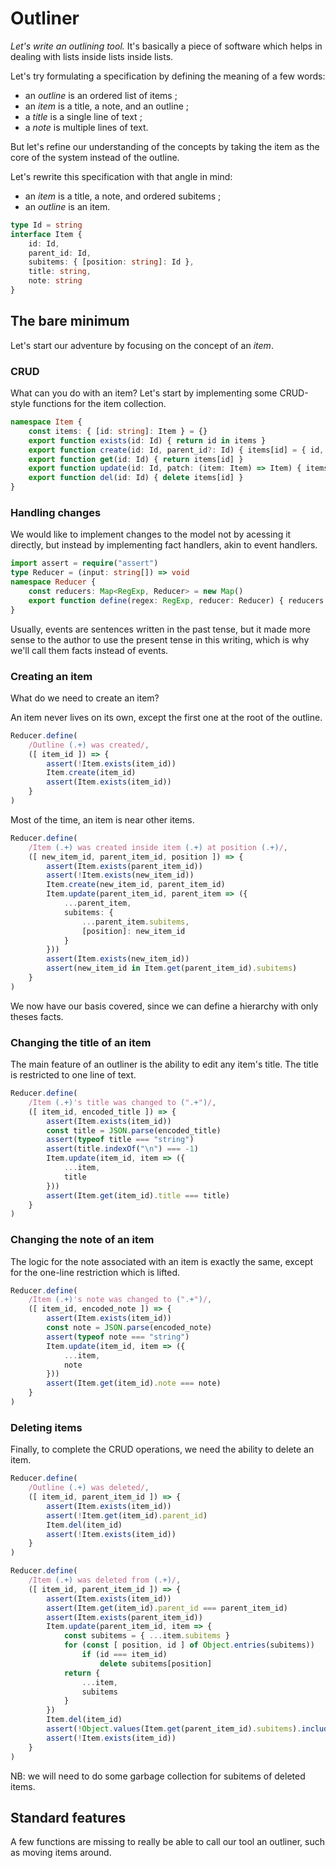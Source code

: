 # Outliner

*Let's write an outlining tool.* It's basically a piece of software which helps in dealing with lists inside lists inside lists.

Let's try formulating a specification by defining the meaning of a few words:
- an *outline* is an ordered list of items ;
- an *item* is a title, a note, and an outline ;
- a *title* is a single line of text ;
- a *note* is multiple lines of text.

But let's refine our understanding of the concepts by taking the item as the core of the system instead of the outline.

Let's rewrite this specification with that angle in mind:
- an *item* is a title, a note, and ordered subitems ;
- an *outline* is an item.

```ts
type Id = string
interface Item {
    id: Id,
    parent_id: Id,
    subitems: { [position: string]: Id },
    title: string,
    note: string
}
```

## The bare minimum

Let's start our adventure by focusing on the concept of an *item*.

### CRUD

What can you do with an item? Let's start by implementing some CRUD-style functions for the item collection.

```ts
namespace Item {
    const items: { [id: string]: Item } = {}
    export function exists(id: Id) { return id in items }
    export function create(id: Id, parent_id?: Id) { items[id] = { id, parent_id, subitems: {}, title: "", note: "" } }
    export function get(id: Id) { return items[id] }
    export function update(id: Id, patch: (item: Item) => Item) { items[id] = patch(items[id]) }
    export function del(id: Id) { delete items[id] }
}
```

### Handling changes

We would like to implement changes to the model not by acessing it directly, but instead by implementing fact handlers, akin to event handlers.

```ts
import assert = require("assert")
type Reducer = (input: string[]) => void
namespace Reducer {
    const reducers: Map<RegExp, Reducer> = new Map()
    export function define(regex: RegExp, reducer: Reducer) { reducers.set(regex, reducer) }
}
```

Usually, events are sentences written in the past tense, but it made more sense to the author to use the present tense in this writing, which is why we'll call them facts instead of events.

### Creating an item

What do we need to create an item?

An item never lives on its own, except the first one at the root of the outline.

```ts
Reducer.define(
    /Outline (.+) was created/,
    ([ item_id ]) => {
        assert(!Item.exists(item_id))
        Item.create(item_id)
        assert(Item.exists(item_id))
    }
)
```

Most of the time, an item is near other items.

```ts
Reducer.define(
    /Item (.+) was created inside item (.+) at position (.+)/,
    ([ new_item_id, parent_item_id, position ]) => {
        assert(Item.exists(parent_item_id))
        assert(!Item.exists(new_item_id))
        Item.create(new_item_id, parent_item_id)
        Item.update(parent_item_id, parent_item => ({
            ...parent_item,
            subitems: {
                ...parent_item.subitems,
                [position]: new_item_id
            }
        }))
        assert(Item.exists(new_item_id))
        assert(new_item_id in Item.get(parent_item_id).subitems)
    }
)
```

We now have our basis covered, since we can define a hierarchy with only theses facts.

### Changing the title of an item

The main feature of an outliner is the ability to edit any item's title. The title is restricted to one line of text.

```ts
Reducer.define(
    /Item (.+)'s title was changed to (".+")/,
    ([ item_id, encoded_title ]) => {
        assert(Item.exists(item_id))
        const title = JSON.parse(encoded_title)
        assert(typeof title === "string")
        assert(title.indexOf("\n") === -1)
        Item.update(item_id, item => ({
            ...item,
            title
        }))
        assert(Item.get(item_id).title === title)
    }
)
```

### Changing the note of an item

The logic for the note associated with an item is exactly the same, except for the one-line restriction which is lifted.

```ts
Reducer.define(
    /Item (.+)'s note was changed to (".+")/,
    ([ item_id, encoded_note ]) => {
        assert(Item.exists(item_id))
        const note = JSON.parse(encoded_note)
        assert(typeof note === "string")
        Item.update(item_id, item => ({
            ...item,
            note
        }))
        assert(Item.get(item_id).note === note)
    }
)
```

### Deleting items

Finally, to complete the CRUD operations, we need the ability to delete an item.

```ts
Reducer.define(
    /Outline (.+) was deleted/,
    ([ item_id, parent_item_id ]) => {
        assert(Item.exists(item_id))
        assert(!Item.get(item_id).parent_id)
        Item.del(item_id)
        assert(!Item.exists(item_id))
    }
)
```


```ts
Reducer.define(
    /Item (.+) was deleted from (.+)/,
    ([ item_id, parent_item_id ]) => {
        assert(Item.exists(item_id))
        assert(Item.get(item_id).parent_id === parent_item_id)
        assert(Item.exists(parent_item_id))
        Item.update(parent_item_id, item => {
            const subitems = { ...item.subitems }
            for (const [ position, id ] of Object.entries(subitems))
                if (id === item_id)
                    delete subitems[position]
            return {
                ...item,
                subitems
            }
        })
        Item.del(item_id)
        assert(!Object.values(Item.get(parent_item_id).subitems).includes(item_id))
        assert(!Item.exists(item_id))
    }
)
```

NB: we will need to do some garbage collection for subitems of deleted items.

## Standard features

A few functions are missing to really be able to call our tool an outliner, such as moving items around.
